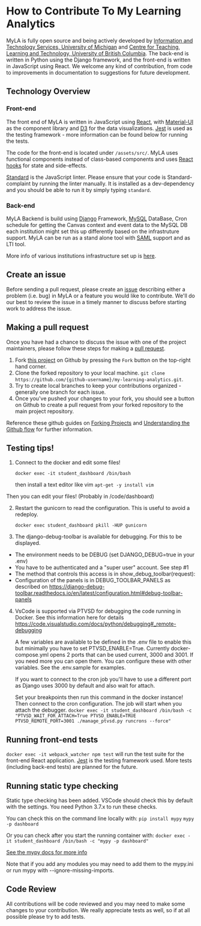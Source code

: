 # How to Contribute To My Learning Analytics
MyLA is fully open source and being actively developed by [Information and Technology Services, University of Michigan](https://its.umich.edu/) and [Centre for Teaching, Learning and Technology, University of British Columbia](https://ctlt.ubc.ca/). The back-end is written in Python using the Django framework, and the front-end is written in JavaScript using React. We welcome any kind of contribution, from code to improvements in documentation to suggestions for future development.

## Technology Overview
### Front-end
The front end of MyLA is written in JavaScript using [React](https://reactjs.org/), with [Material-UI](https://material-ui.com/) as the component library and [D3](https://d3js.org/) for the data visualizations. [Jest](https://jestjs.io/) is used as the testing framework - more information can be found below for running the tests.

The code for the front-end is located under `/assets/src/`. MyLA uses functional components instead of class-based components and uses [React hooks](https://reactjs.org/docs/hooks-intro.html) for state and side-effects.

[Standard](https://standardjs.com/) is the JavaScript linter. Please ensure that your code is Standard-complaint by running the linter manually. It is installed as a dev-dependency and you should be able to run it by simply typing `standard`.

### Back-end
MyLA Backend is build using [Django](https://www.djangoproject.com/) Framework, [MySQL](https://www.mysql.com/) DataBase,
Cron schedule for getting the Canvas context and event data to the MySQL DB each institution might set this up differently based on the infrastruture support.
MyLA can be run as a stand alone tool with [SAML](https://developers.onelogin.com/saml) support and as LTI tool.

More info of various institutions infrastructure set up is [here](https://github.com/tl-its-umich-edu/my-learning-analytics/wiki/Myla-institutions-Architecture-flow).

## Create an issue
Before sending a pull request, please create an [issue](https://github.com/tl-its-umich-edu/my-learning-analytics/issues/new) describing either a problem (i.e. bug) in MyLA or a feature you would like to contribute. We'll do our best to review the issue in a timely manner to discuss before starting work to address the issue.

## Making a pull request
Once you have had a chance to discuss the issue with one of the project maintainers, please follow these steps for making a [pull request](https://github.com/tl-its-umich-edu/my-learning-analytics/pulls).

1. Fork [this project](https://github.com/tl-its-umich-edu/my-learning-analytics) on Github by pressing the `Fork` button on the top-right hand corner.
1. Clone the forked repository to your local machine. `git clone https://github.com/{github-username}/my-learning-analytics.git`.
1. Try to create local branches to keep your contributions organized - generally one branch for each issue.
1. Once you've pushed your changes to your fork, you should see a button on Github to create a pull request from your forked repository to the main project repository.

Reference these github guides on [Forking Projects](https://guides.github.com/activities/forking/) and [Understanding the Github flow](https://guides.github.com/introduction/flow/) for further information. 

## Testing tips!

1. Connect to the docker and edit some files!

    `docker exec -it student_dashboard /bin/bash`

    then install a text editor like vim
    `apt-get -y install vim`

Then you can edit your files! (Probably in /code/dashboard)

2. Restart the gunicorn to read the configuration. This is useful to avoid a redeploy.

    `docker exec student_dashboard pkill -HUP gunicorn`

3. The django-debug-toolbar is available for debugging. For this to be displayed.
  - The environment needs to be DEBUG (set DJANGO_DEBUG=true in your .env)
  - You have to be authenticated and a "super user" account. See step #1
  - The method that controls this access is in show_debug_toolbar(request):
  - Configuration of the panels is in DEBUG_TOOLBAR_PANELS as described on https://django-debug-toolbar.readthedocs.io/en/latest/configuration.html#debug-toolbar-panels

4. VsCode is supported via PTVSD for debugging the code running in Docker. See this information here for details https://code.visualstudio.com/docs/python/debugging#_remote-debugging

    A few variables are available to be defined in the .env file to enable this but minimally you have to set PTVSD_ENABLE=True. Currently docker-compose.yml opens 2 ports that can be used current, 3000 and 3001. If you need more you can open them. You can configure these with other variables. See the .env.sample for examples.

    If you want to connect to the cron job you'll have to use a different port as Django uses 3000 by default and also wait for attach.

    Set your breakpoints then run this command in the docker instance! Then connect to the cron configuration. The job will start when you attach the debugger.
    `docker exec -it student_dashboard /bin/bash -c "PTVSD_WAIT_FOR_ATTACH=True PTVSD_ENABLE=TRUE PTVSD_REMOTE_PORT=3001 ./manage_ptvsd.py runcrons --force"`

## Running front-end tests
`docker exec -it webpack_watcher npm test` will run the test suite for the front-end React application. [Jest](https://jestjs.io/) is the testing framework used. More tests (including back-end tests) are planned for the future.

## Running static type checking
Static type checking has been added. VSCode should check this by default with the settings. You need Python 3.7.x to run these checks. 

You can check this on the command line locally with:
`pip install mypy`
`mypy -p dashboard`

Or you can check after you start the running container with:
`docker exec -it student_dashboard /bin/bash -c "mypy -p dashboard"`

[See the mypy docs for more info](https://mypy.readthedocs.io/en/stable/getting_started.html#installing-and-running-mypy)

Note that if you add any modules you may need to add them to the mypy.ini or run mypy with --ignore-missing-imports.

## Code Review
All contributions will be code reviewed and you may need to make some changes to your contribution. We really appreciate tests as well, so if at all possible please try to add tests.

